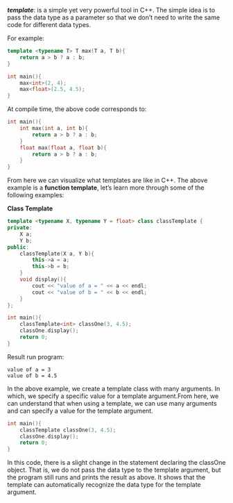 ***template***: is a simple yet very powerful tool in C++. The simple idea is to pass the data type as a parameter so that we don’t need to write the same code for different data types.

For example:
```cpp
template <typename T> T max(T a, T b){
	return a > b ? a : b;
}

int main(){
	max<int>(2, 4);
	max<float>(2.5, 4.5);
}
```
At compile time, the above code corresponds to:
```cpp
int main(){
	int max(int a, int b){
		return a > b ? a : b;
	}
	float max(float a, float b){
		return a > b ? a : b;
	}
}
```
From here we can visualize what templates are like in C++. The above example is a **function template**, let’s learn more through some of the following examples:

**Class Template**
```cpp
template <typename X, typename Y = float> class classTemplate {
private:
	X a;
	Y b;
public:
	classTemplate(X a, Y b){
		this->a = a;
		this->b = b;
	}
	void display(){
		cout << "value of a = " << a << endl;
		cout << "value of b = " << b << endl;
	}
};

int main(){
	classTemplate<int> classOne(3, 4.5);
	classOne.display();
	return 0;
}
```
Result run program:
```
value of a = 3
value of b = 4.5
```
In the above example, we create a template class with many arguments. In which, we specify a specific value for a template argument.From here, we can understand that when using a template, we can use many arguments and can specify a value for the template argument.

```cpp
int main(){
	classTemplate classOne(3, 4.5);
	classOne.display();
	return 0;
}
```
In this code, there is a slight change in the statement declaring the classOne object. That is, we do not pass the data type to the template argument, but the program still runs and prints the result as above. It shows that the template can automatically recognize the data type for the template argument.